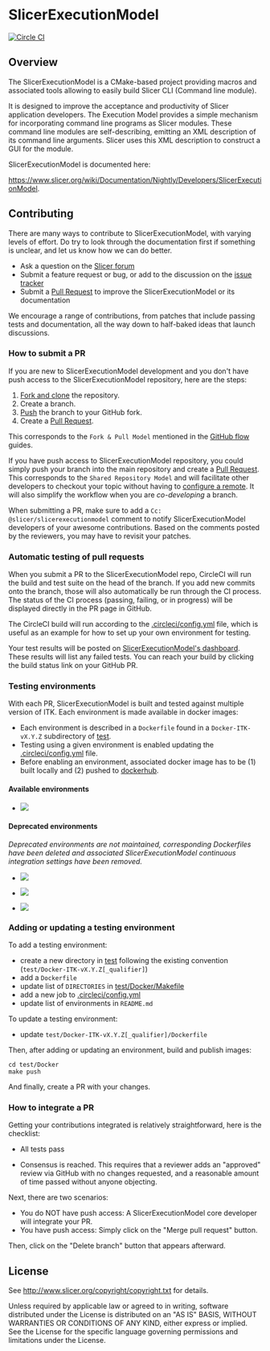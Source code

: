 SlicerExecutionModel
====================

[![Circle CI](https://circleci.com/gh/Slicer/SlicerExecutionModel.svg?style=svg)](https://circleci.com/gh/Slicer/SlicerExecutionModel)

Overview
--------

The SlicerExecutionModel is a CMake-based project providing macros and associated tools
allowing to easily build Slicer CLI (Command line module).

It is designed to improve the acceptance and productivity of Slicer application developers.
The Execution Model provides a simple mechanism for incorporating command line programs as Slicer modules.
These command line modules are self-describing, emitting an XML description of its command line arguments.
Slicer uses this XML description to construct a GUI for the module.

SlicerExecutionModel is documented here:

https://www.slicer.org/wiki/Documentation/Nightly/Developers/SlicerExecutionModel.

Contributing
------------

There are many ways to contribute to SlicerExecutionModel, with varying levels of effort. Do try to
look through the documentation first if something is unclear, and let us know how we can
do better.

- Ask a question on the [Slicer forum][forum]
- Submit a feature request or bug, or add to the discussion on the [issue tracker][is]
- Submit a [Pull Request][pr] to improve the SlicerExecutionModel or its documentation

We encourage a range of contributions, from patches that include passing tests and
documentation, all the way down to half-baked ideas that launch discussions.


### How to submit a PR

If you are new to SlicerExecutionModel development and you don't have push access to the
SlicerExecutionModel repository, here are the steps:

1. [Fork and clone](https://help.github.com/articles/fork-a-repo/) the repository.
2. Create a branch.
3. [Push](https://help.github.com/articles/pushing-to-a-remote/) the branch to your GitHub fork.
4. Create a [Pull Request][pr].

This corresponds to the ``Fork & Pull Model`` mentioned in the
[GitHub flow](https://guides.github.com/introduction/flow/index.html) guides.

If you have push access to SlicerExecutionModel repository, you could simply push your branch
into the main repository and create a [Pull Request][pr]. This
corresponds to the ``Shared Repository Model`` and will facilitate other developers to checkout your
topic without having to [configure a remote](https://help.github.com/articles/configuring-a-remote-for-a-fork/).
It will also simplify the workflow when you are *co-developing* a branch.

When submitting a PR, make sure to add a ``Cc: @slicer/slicerexecutionmodel`` comment to notify SlicerExecutionModel
developers of your awesome contributions. Based on the
comments posted by the reviewers, you may have to revisit your patches.


### Automatic testing of pull requests

When you submit a PR to the SlicerExecutionModel repo, CircleCI will run the build and test suite on the
head of the branch. If you add new commits onto the branch, those will also automatically
be run through the CI process. The status of the CI process (passing, failing, or in progress) will
be displayed directly in the PR page in GitHub.

The CircleCI build will run according to the [.circleci/config.yml](.circleci/config.yml) file,
which is useful as an example for how to set up your own environment for testing.

Your test results will be posted on [SlicerExecutionModel's dashboard](http://slicer.cdash.org/index.php?project=SlicerExecutionModel).
These results will list any failed tests. You can reach your
build by clicking the build status link on your GitHub PR.


### Testing environments

With each PR, SlicerExecutionModel is built and tested against multiple version of ITK. Each
environment is made available in docker images:

* Each environment is described in a ``Dockerfile`` found in a ``Docker-ITK-vX.Y.Z`` subdirectory of [test](./test).
* Testing using a given environment is enabled updating the [.circleci/config.yml](.circleci/config.yml) file.
* Before enabling an environment, associated docker image has to be (1) built locally and (2) pushed to [dockerhub](https://hub.docker.com/r/slicer/slicerexecutionmodel/tags/).

#### Available environments

* [![](https://img.shields.io/docker/image-size/slicer/slicerexecutionmodel/itk-master_use_system_libraries-off)](https://hub.docker.com/r/slicer/slicerexecutionmodel/tags?page=1&name=itk-master_use_system_libraries-off)


#### Deprecated environments

_Deprecated environments are not maintained, corresponding Dockerfiles have been deleted and associated SlicerExecutionModel continuous integration settings have been removed._

* [![](https://img.shields.io/docker/image-size/slicer/slicerexecutionmodel/itk-v4.8.0_use_system_libraries-off)](https://hub.docker.com/r/slicer/slicerexecutionmodel/tags?page=1&name=itk-v4.8.0_use_system_libraries-off)

* [![](https://img.shields.io/docker/image-size/slicer/slicerexecutionmodel/itk-v4.10.1_use_system_libraries-off)](https://hub.docker.com/r/slicer/slicerexecutionmodel/tags?page=1&name=itk-v4.10.1_use_system_libraries-off)

* [![](https://img.shields.io/docker/image-size/slicer/slicerexecutionmodel/itk-v4.13.0_use_system_libraries-off)](https://hub.docker.com/r/slicer/slicerexecutionmodel/tags?page=1&name=itk-v4.13.0_use_system_libraries-off)


### Adding or updating a testing environment

To add a testing environment:
* create a new directory in [test](test) following the existing convention (``test/Docker-ITK-vX.Y.Z[_qualifier]``)
* add a ``Dockerfile``
* update list of ``DIRECTORIES`` in [test/Docker/Makefile](test/Docker/Makefile)
* add a new job to [.circleci/config.yml](.circleci/config.yml)
* update list of environments in ``README.md``

To update a testing environment:
* update ``test/Docker-ITK-vX.Y.Z[_qualifier]/Dockerfile``

Then, after adding or updating an environment, build and publish images:

    cd test/Docker
    make push

And finally, create a PR with your changes.

### How to integrate a PR

Getting your contributions integrated is relatively straightforward, here is the checklist:

- All tests pass

- Consensus is reached. This requires that a reviewer adds an "approved" review via GitHub with no
  changes requested, and a reasonable amount of time passed without anyone objecting.

Next, there are two scenarios:

- You do NOT have push access: A SlicerExecutionModel core developer will integrate your PR.
- You have push access: Simply click on the "Merge pull request" button.

Then, click on the "Delete branch" button that appears afterward.

License
-------

See http://www.slicer.org/copyright/copyright.txt for details.

Unless required by applicable law or agreed to in writing, software
distributed under the License is distributed on an "AS IS" BASIS,
WITHOUT WARRANTIES OR CONDITIONS OF ANY KIND, either express or implied.
See the License for the specific language governing permissions and
limitations under the License.


[fk]: http://help.github.com/forking/
[is]: http://github.com/Slicer/SlicerExecutionModel/issues
[pr]: http://github.com/Slicer/SlicerExecutionModel/pulls
[forum]: https://discourse.slicer.org/

